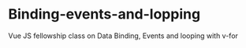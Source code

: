 # Binding-events-and-lopping
Vue JS fellowship class on Data Binding, Events and looping with v-for
